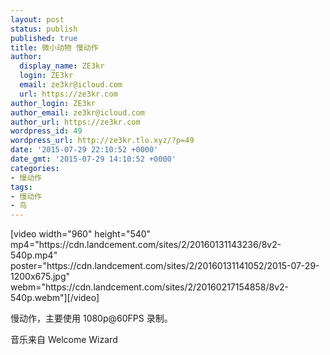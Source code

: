 ```yaml
---
layout: post
status: publish
published: true
title: 微小动物 慢动作
author:
  display_name: ZE3kr
  login: ZE3kr
  email: ze3kr@icloud.com
  url: https://ze3kr.com
author_login: ZE3kr
author_email: ze3kr@icloud.com
author_url: https://ze3kr.com
wordpress_id: 49
wordpress_url: http://ze3kr.tlo.xyz/?p=49
date: '2015-07-29 22:10:52 +0000'
date_gmt: '2015-07-29 14:10:52 +0000'
categories:
- 慢动作
tags:
- 慢动作
- 鸟
---
```

<p>[video width="960" height="540" mp4="https://cdn.landcement.com/sites/2/20160131143236/8v2-540p.mp4" poster="https://cdn.landcement.com/sites/2/20160131141052/2015-07-29-1200x675.jpg" webm="https://cdn.landcement.com/sites/2/20160217154858/8v2-540p.webm"][/video]</p>
<p>慢动作，主要使用 1080p@60FPS 录制。</p>
<p>音乐来自 Welcome Wizard</p>
